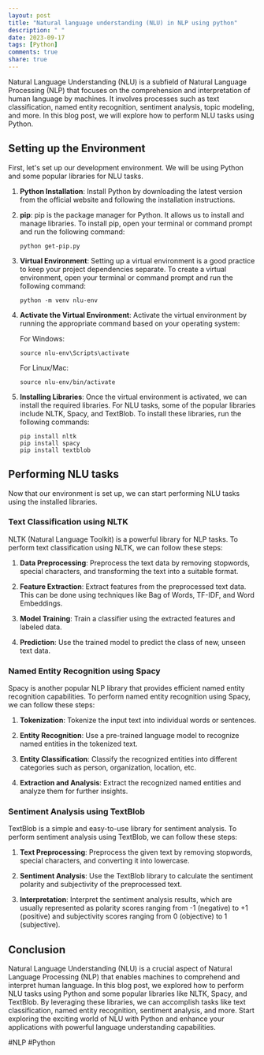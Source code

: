 ```yaml
---
layout: post
title: "Natural language understanding (NLU) in NLP using python"
description: " "
date: 2023-09-17
tags: [Python]
comments: true
share: true
---
```


Natural Language Understanding (NLU) is a subfield of Natural Language Processing (NLP) that focuses on the comprehension and interpretation of human language by machines. It involves processes such as text classification, named entity recognition, sentiment analysis, topic modeling, and more. In this blog post, we will explore how to perform NLU tasks using Python.

## Setting up the Environment

First, let's set up our development environment. We will be using Python and some popular libraries for NLU tasks.

1. **Python Installation**: Install Python by downloading the latest version from the official website and following the installation instructions.

2. **pip**: pip is the package manager for Python. It allows us to install and manage libraries. To install pip, open your terminal or command prompt and run the following command:

   ```shell
   python get-pip.py
   ```

3. **Virtual Environment**: Setting up a virtual environment is a good practice to keep your project dependencies separate. To create a virtual environment, open your terminal or command prompt and run the following command:

   ```shell
   python -m venv nlu-env
   ```

4. **Activate the Virtual Environment**: Activate the virtual environment by running the appropriate command based on your operating system:

   For Windows:

   ```shell
   source nlu-env\Scripts\activate
   ```

   For Linux/Mac:

   ```shell
   source nlu-env/bin/activate
   ```

5. **Installing Libraries**: Once the virtual environment is activated, we can install the required libraries. For NLU tasks, some of the popular libraries include NLTK, Spacy, and TextBlob. To install these libraries, run the following commands:

   ```shell
   pip install nltk
   pip install spacy
   pip install textblob
   ```

## Performing NLU tasks

Now that our environment is set up, we can start performing NLU tasks using the installed libraries.

### Text Classification using NLTK

NLTK (Natural Language Toolkit) is a powerful library for NLP tasks. To perform text classification using NLTK, we can follow these steps:

1. **Data Preprocessing**: Preprocess the text data by removing stopwords, special characters, and transforming the text into a suitable format.

2. **Feature Extraction**: Extract features from the preprocessed text data. This can be done using techniques like Bag of Words, TF-IDF, and Word Embeddings.

3. **Model Training**: Train a classifier using the extracted features and labeled data.

4. **Prediction**: Use the trained model to predict the class of new, unseen text data.

### Named Entity Recognition using Spacy

Spacy is another popular NLP library that provides efficient named entity recognition capabilities. To perform named entity recognition using Spacy, we can follow these steps:

1. **Tokenization**: Tokenize the input text into individual words or sentences.

2. **Entity Recognition**: Use a pre-trained language model to recognize named entities in the tokenized text.

3. **Entity Classification**: Classify the recognized entities into different categories such as person, organization, location, etc.

4. **Extraction and Analysis**: Extract the recognized named entities and analyze them for further insights.

### Sentiment Analysis using TextBlob

TextBlob is a simple and easy-to-use library for sentiment analysis. To perform sentiment analysis using TextBlob, we can follow these steps:

1. **Text Preprocessing**: Preprocess the given text by removing stopwords, special characters, and converting it into lowercase.

2. **Sentiment Analysis**: Use the TextBlob library to calculate the sentiment polarity and subjectivity of the preprocessed text.

3. **Interpretation**: Interpret the sentiment analysis results, which are usually represented as polarity scores ranging from -1 (negative) to +1 (positive) and subjectivity scores ranging from 0 (objective) to 1 (subjective).

## Conclusion

Natural Language Understanding (NLU) is a crucial aspect of Natural Language Processing (NLP) that enables machines to comprehend and interpret human language. In this blog post, we explored how to perform NLU tasks using Python and some popular libraries like NLTK, Spacy, and TextBlob. By leveraging these libraries, we can accomplish tasks like text classification, named entity recognition, sentiment analysis, and more. Start exploring the exciting world of NLU with Python and enhance your applications with powerful language understanding capabilities.

#NLP #Python
